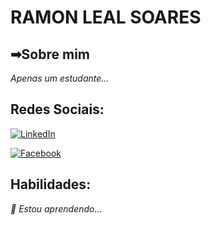 
# **RAMON LEAL SOARES**


## ➡Sobre mim

*Apenas um estudante...*




## Redes Sociais:
[![LinkedIn](https://img.shields.io/badge/LinkedIn-333666?style=for-the-badge&logo=linkedin&logoColor=FFF)](https://www.linkedin.com/in/ramon-leal-soares-171597234/)

[![Facebook](https://img.shields.io/badge/Facebook-3366FF?style=for-the-badge&logo=facebook&logoColor=FFF)](https://www.facebook.com/profile.php?id=100084581923640)




## Habilidades:
*🧠 Estou aprendendo...*

